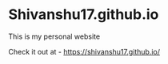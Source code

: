 # Shivanshu17.github.io
This is my personal website

Check it out at - https://shivanshu17.github.io/
